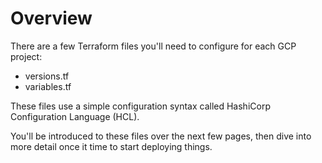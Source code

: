 # Overview

There are a few Terraform files you'll need to configure for each GCP project:

- versions.tf
- variables.tf

These files use a simple configuration syntax called HashiCorp Configuration
Language (HCL).

You'll be introduced to these files over the next few pages, then dive into more
detail once it time to start deploying things.

